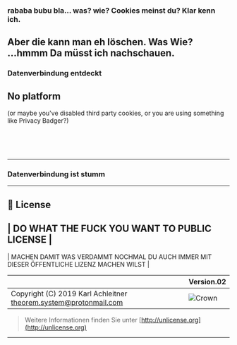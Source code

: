 ### rababa bubu bla... was?  wie? Cookies meinst du? Klar  kenn ich.
## Aber die kann man eh löschen. Was Wie? ...hmmm Da müsst ich nachschauen.

<section class="tricon">
<span>
<h3>Datenverbindung entdeckt</h3>
<div id="loggedIn">
<h2>No platform</h2>
<p>(or maybe you've disabled third party cookies, or you are using something like Privacy Badger?)</p>
<br><br><br>
</div>

---

<h3>Datenverbindung ist stumm</h3>
<div id="notLoggedIn"></div>
</span>
<link rel="stylesheet" href="https://7pub.github.io/_site/style/caliweb/tricon/style.css" />
<script type="text/javascript">
var leakSocialMediaAccounts = function(callback) {
    var platforms = [{
        domain: "https://squareup.com",
        redirect: "/login?return_to=%2Ffavicon.ico",
        name: "Square"
    }, {
        domain: "https://twitter.com",
        redirect: "/login?redirect_after_login=%2f..%2ffavicon.ico",
        name: "Twitter"
    }, {
        domain: "https://www.facebook.com",
        redirect: "/login.php?next=https%3A%2F%2Fwww.facebook.com%2Ffavicon.ico%3F_rdr%3Dp",
        name: "Facebook"
    }, {
        domain: "https://accounts.google.com",
        redirect: "/ServiceLogin?passive=true&continue=https%3A%2F%2Fwww.google.com%2Ffavicon.ico&uilel=3&hl=en&service=mail",
        name: "Gmail"
    }, {
        domain: "https://accounts.google.com",
        redirect: "/ServiceLogin?passive=true&continue=https%3A%2F%2Fwww.youtube.com%2Ffavicon.ico&uilel=3&hl=en&service=youtube",
        name: "Youtube"
    }, {
        domain: "https://plus.google.com",
        redirect: "/up/accounts/upgrade/?continue=https://plus.google.com/favicon.ico",
        name: "Google Plus"
    }, {
        domain: "https://login.skype.com",
        redirect: "/login?message=signin_continue&redirect_uri=https%3A%2F%2Fsecure.skype.com%2Ffavicon.ico",
        name: "Skype"
    }, {
        domain: "https://www.spotify.com",
        redirect: "/en/login/?forward_url=https%3A%2F%2Fwww.spotify.com%2Ffavicon.ico",
        name: "Spotify"
    }, {
        domain: "https://www.reddit.com",
        redirect: "/login?dest=https%3A%2F%2Fwww.reddit.com%2Ffavicon.ico",
        name: "Reddit"
    }, {
        domain: "https://www.tumblr.com",
        redirect: "/login?redirect_to=%2Ffavicon.ico",
        name: "Tumblr"
    }, {
        domain: "https://www.expedia.de",
        redirect: "/user/login?ckoflag=0&selc=0&uurl=qscr%3Dreds%26rurl%3D%252Ffavicon.ico",
        name: "Expedia"
    }, {
        domain: "https://www.dropbox.com",
        redirect: "/login?cont=https%3A%2F%2Fwww.dropbox.com%2Fstatic%2Fimages%2Fabout%2Fdropbox_logo_glyph_2015.svg",
        name: "Dropbox"
    }, {
        domain: "https://www.amazon.com",
        redirect: "/ap/signin/178-4417027-1316064?_encoding=UTF8&openid.assoc_handle=usflex&openid.claimed_id=http%3A%2F%2Fspecs.openid.net%2Fauth%2F2.0%2Fidentifier_select&openid.identity=http%3A%2F%2Fspecs.openid.net%2Fauth%2F2.0%2Fidentifier_select&openid.mode=checkid_setup&openid.ns=http%3A%2F%2Fspecs.openid.net%2Fauth%2F2.0&openid.ns.pape=http%3A%2F%2Fspecs.openid.net%2Fextensions%2Fpape%2F1.0&openid.pape.max_auth_age=10000000&openid.return_to=https%3A%2F%2Fwww.amazon.com%2Ffavicon.ico",
        name: "Amazon.com"
    }, {
        domain: "https://www.pinterest.com",
        redirect: "/login/?next=https%3A%2F%2Fwww.pinterest.com%2Ffavicon.ico",
        name: "Pinterest"
    }, {
        domain: "https://de.foursquare.com",
        redirect: "/login?continue=%2Ffavicon.ico",
        name: "Foursquare"
    }, {
        domain: "https://eu.battle.net",
        redirect: "https://d9me64que7cqs.cloudfront.net/images/favicon-cb34a003c6f2f637ee8f4f7b406f3b9b120b918c04cabec7f03a760e708977ea9689a1c638f4396def8dce7b202cd007eae91946cc3c4a578aa8b5694226cfc6.ico",
        name: "Battle.net"
    }, {
        domain: "https://store.steampowered.com",
        redirect: "/login/?redir=favicon.ico",
        name: "Steam"
    }, {
        domain: "https://www.academia.edu",
        redirect: "/login?cp=/favicon.ico&cs=www",
        name: "Academia.edu"
    }, {
        domain: "https://accounts.google.com",
        redirect: "/ServiceLogin?service=blogger&hl=de&passive=1209600&continue=https://www.blogger.com/favicon.ico",
        name: "Blogger"
    }, {
        domain: "https://github.com",
        redirect: "/login?return_to=https%3A%2F%2Fgithub.com%2Ffavicon.ico%3Fid%3D1",
        name: "Github"
    }, {
        domain: "https://medium.com",
        redirect: "/m/signin?redirect=https%3A%2F%2Fmedium.com%2Ffavicon.ico&loginType=default",
        name: "Medium"
    }, {
        domain: "https://news.ycombinator.com",
        redirect: "/login?goto=y18.gif%23",
        name: "Hackernews"
    }, {
        domain: "https://carbonmade.com",
        redirect: "/wp-content/uploads/2019/04/favico2.png",
        name: "Carbonmade"
    }, {
        domain: "https://courses.edx.org",
        redirect: "/login?next=/favicon.ico",
        name: "EdX"
    }, {
        domain: "https://slack.com",
        redirect: "/checkcookie?redir=https%3A%2F%2Fslack.com%2Ffavicon.ico%23",
        name: "Slack"
    }, {
        domain: "https://www.khanacademy.org",
        redirect: "/login?continue=https%3A//www.khanacademy.org/favicon.ico",
        name: "Khan Academy"
    }, {
        domain: "https://www.paypal.com",
        redirect: "/signin?returnUri=https://t.paypal.com/ts?v=1.0.0",
        name: "Paypal"
    }, {
        domain: "https://500px.com",
        redirect: "/login?r=%2Ffavicon.ico",
        name: "500px"
    }, {
        domain: "https://www.airbnb.com",
        redirect: "/login?redirect_params[action]=favicon.ico&redirect_params[controller]=home",
        name: "Airbnb"
    }, {
        domain: "https://disqus.com",
        redirect: "/profile/login/?next=https%3A%2F%2Fdisqus.com%2Ffavicon.ico",
        name: "Disqus"
    }, {
        domain: "https://secure.meetup.com",
        redirect: "/s/img/68780390453345256452178/favicon.ico",
        name: "Meetup"
    }, {
        domain: "https://bitbucket.org",
        redirect: "/account/signin/?next=/favicon.ico",
        name: "BitBucket"
    }, {
        domain: "https://secure.indeed.com",
        redirect: "/account/login?continue=%2ffavicon.ico",
        name: "Indeed"
    }, {
        domain: "https://vk.com",
        redirect: "/login?u=2&to=ZmF2aWNvbi5pY28-",
        name: "VK"
    }];

    platforms.forEach(function(network) {
        var img = document.createElement('img');
        img.referrerPolicy = 'no-referrer';
        img.src = network.domain + network.redirect;
        img.onload = function() {
            callback(network, true);
        };
        img.onerror = function() {
            callback(network, false);
        };
    });
};



// Do not work (anymore)
// {
//     url: "https://login.live.com/login.srf?wa=wsignin1.0&wreply=https%3A%2F%2Fprofile.microsoft.com%2FregsysProfilecenter%2FImages%2FLogin.jpg",
//     name: "Microsoft"
// }, {
//     url: "https://slack.com/signin?redir=%2Ffavicon.ico",
//     name: "Slack"
// }, {
//     url: "https://tablet.www.linkedin.com/splash?redirect_url=https%3A%2F%2Fwww.linkedin.com%2Ffavicon.ico%3Fgid%3D54384%26trk%3Dfulpro_grplogo",
//     name: "Linkedin"
// }, {
//      domain: "https://subscribe.washingtonpost.com/loginregistration/index.html#/register/group/default?action=login&destination=https:%2F%2Fwashingtonpost.com%2Ffavicon.ico",
//      redirect: "/login/?previous=/favicon.ico",
//      name: "Washington Post"
// }, {
//      domain: "https://www.instagram.com",
//      redirect: "/accounts/login/?next=%2Ffavicon.ico",
//      name: "Instagram"
//  },{
//     domain: "https://www.spiegel.de",
//     redirect: "/meinspiegel/login.html?backUrl=%2Ffavicon.ico",
//     name: "Spiegel Online"
// },{
//     domain: "http://www.youporn.com",
//     redirect: "/login/?previous=/favicon.ico",
//     name: "YouPorn"
// },{
//     domain: "https://stackoverflow.com",
//     redirect: "/users/login?ssrc=head&returnurl=http%3a%2f%2fstackoverflow.com%2ffavicon.ico",
//     name: "Stack Overflow"
// },{
//     domain: "https://www.netflix.com",
//     redirect: "/Login?nextpage=%2Ffavicon.ico",
//     name: "Netflix"
// },{
//      domain: "https://www.flickr.com",
//      redirect: "/signin/yahoo/?redir=https%3A%2F%2Fwww.flickr.com/favicon.ico",
//      name: "Flickr"
//   }
</script>
<script type="text/javascript">
var isFirstLoggedIn = true;
function displayResult(network, loggedIn) {
    var id = loggedIn ? 'loggedIn' : 'notLoggedIn';
    var favicon = faviconUri(network);
    var url = network.domain + network.redirect;
    var el = '<a target="_blank" href="' + url + '" target="_blank" class=network><img src=' + favicon + '><span>' + network.name + '</span></a>';
    if (loggedIn && isFirstLoggedIn) {
        isFirstLoggedIn = false;
        document.getElementById(id).innerHTML = el;
    } else {
        document.getElementById(id).innerHTML += el;
    }
}
leakSocialMediaAccounts(displayResult);
function faviconUri(network) {
    var favicon = network.domain + '/favicon.ico';
    if (network.name === 'Battle.net') {
        favicon = 'https://d9me64que7cqs.cloudfront.net/images/favicon-cb34a003c6f2f637ee8f4f7b406f3b9b120b918c04cabec7f03a760e708977ea9689a1c638f4396def8dce7b202cd007eae91946cc3c4a578aa8b5694226cfc6.ico';
    }
    if (network.name === 'Carbonmade') {
        favicon = 'https://www.carbonmade.com/wp-content/uploads/2019/04/favico2.png';
    }
    if (network.name === 'Meetup') {
        favicon = 'https://secure.meetupstatic.com/s/img/68780390453345256452178/favicon.ico';
    }
    if (network.name === 'Dropbox') {
        favicon = 'https://www.dropbox.com/static/images/favicon.ico';
    }
    if (network.name === 'Youtube') {
        favicon = 'https://www.youtube.com/favicon.ico';
    }
    if (network.name === 'Gmail') {
        favicon = 'https://mail.google.com/favicon.ico';
    }
    return favicon;
}

</script>
</section>

---

## 📄 License

| DO WHAT THE FUCK YOU WANT TO PUBLIC LICENSE |
---
| MACHEN DAMIT WAS VERDAMMT NOCHMAL DU AUCH IMMER MIT DIESER ÖFFENTLICHE LIZENZ MACHEN WILST |

| | Version.02  |
|- | -|
| Copyright (C) 2019 Karl Achleitner theorem.system@protonmail.com |![Crown](https://7pub.github.io/_site/license/WTFPL/wtfpl-badge-4.png) |
  > Weitere Informationen finden Sie unter [http://unlicense.org](http://unlicense.org)
  ---
